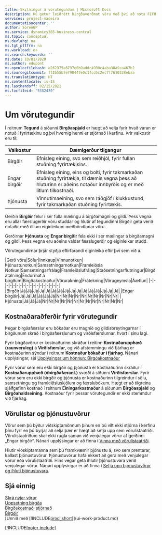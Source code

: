 ```yaml
---
title: Skilningur á vörutegundum | Microsoft Docs
description: Þú getur leiðrétt birgðaverðmat vöru með því að nota FIFO eða Meðalkostnaðaraðferð, til dæmis þegar vöruverð breytist ekki vegna viðskiptalegra ástæðna, heldur einhvers annars.
services: project-madeira
documentationcenter: ''
author: SorenGP
ms.service: dynamics365-business-central
ms.topic: conceptual
ms.devlang: na
ms.tgt_pltfrm: na
ms.workload: na
ms.search.keywords: ''
ms.date: 10/01/2020
ms.author: edupont
ms.openlocfilehash: a262975a6797e0b9addc4990c4aba98a9ca467b2
ms.sourcegitcommit: ff2b55b7e790447e0c1fcd5c2ec7f7610338ebaa
ms.translationtype: HT
ms.contentlocale: is-IS
ms.lasthandoff: 02/15/2021
ms.locfileid: "5382430"
---
```

# <a name="about-item-types"></a>Um vörutegundir
Í reitnum **Tegund** á síðunni **Birgðaspjald** er hægt að velja fyrir hvað varan er notuð í fyrirtækinu og því hvernig henni er stjórnað í kerfinu. Þrír valkostir eru til:

|Valkostur|Dæmigerður tilgangur|
|------|-----------|
|Birgðir|Efnisleg eining, svo sem reiðhjól, fyrir fullan stuðning fyrirtækisins.|
|Engar birgðir|Efnisleg eining, eins og bolti, fyrir takmarkaðan stuðning fyrirtækja, til dæmis vegna þess að hluturinn er aðeins notaður innbyrðis og er með litlum tilkostnaði.|
|Þjónusta|Vinnutímaeining, svo sem ráðgjöf í klukkustund, fyrir takmarkaðan stuðning fyrirtækis.|

Gerðin **Birgðir** felur í sér fulla mælingu á birgðamagni og gildi. Þess vegna eru allar færslugerðir vöru studdar og hlutir af tegundinni Birgðir geta verið notaðir með öllum eiginleikum meðhöndlunar vöru.

Gerðirnar **Þjónusta** og **Engar birgðir** fela ekki í sér mælingar á birgðamagni og gildi. Þess vegna eru aðeins valdar færslugerðir og eiginleikar studd.

Vörutegundirnar þrjár styðja eftirfarandi eiginleika eftir því sem við á.

|Gerð vöru|Sölur|Innkaup|Vinnunotkun|Þjónustunotkun|Samsetningarnotkun|Framleiðsla Notkun|Samsetningarfrálag|Framleiðslufrálag|Staðsetningarflutningur|Birgðatalning|Endurmat á birgðum|Birgðakostnaður|Vörurakning|Frátekning|Vörugeymsla|Áætlun|
|-|-|-|-|-|-|-|-|-|-|-|-|-|-|-|-|-|-|
|Birgðir|Já|Já|Já|Já|Já|Já|Já|Já|Já|Já|Já|Já|Já|Já|Já|Já|
|Engar birgðir|Já|Já|Já|Já|Já|Já|Nr|Nr|Nr|Nr|Nr|Nr|Nr|Nr|Nr|Nr|
|Þjónusta|Já|Já|Já|Nr|Nr|Nr|Nr|Nr|Nr|Nr|Nr|Nr|Nr|Nr|Nr|Nr|

## <a name="costing-methods-for-types-of-items"></a>Kostnaðaraðferðir fyrir vörutegundir
Þegar birgðafærslur eru bókaðar eru magnið og gildisbreytingarnar í birgðunum skráð í birgðafærslunum og virðisfærslurnar, hvort í sínu lagi. 

Fyrir birgðavörur er kostnaðurinn skráður í reitinn **Kostnaðarupphæð (raunveruleg)** á **Virðisfærslur**, og við afstemmingu við fjárhag er kostnaðurinn sýndur í reitnum **Kostnaður bókaður í fjárhag**. Nánari upplýsingar, sjá [Upplýsingar um hönnun: Birgðakostnaður](design-details-inventory-costing.md)

Fyrir vörur sem eru ekki birgðir og þjónusta er kostnaðurinn skráður í **Kostnaðarupphæð (óbirgðafæranl.)** svæði á síðunni **Virðisfærslur**. Fyrir vörur sem eru ekki birgðir og þjónusta er kostnaðurinn tilgreindur í sölu, samsetningu og framleiðsluskjölum og færslubókum. Hægt er að tilgreina sjálfgefinn kostnað í reitnum **Einingarkostnaður** á síðunum **Birgðaspjald** og **Birgðahaldseining**. Kostnaður fyrir þessar vörutegundir er ekki stemmdur við fjárhag. 

## <a name="catalog-and-service-items"></a>Vörulistar og þjónustuvörur
Vörur sem þú býður viðskiptamönnum þínum en þú vilt ekki stjórna í kerfinu þínu fyrr en þú byrjar að selja þær er hægt að setja upp sem vörulistaatriði. Vörulistaatriðum skal ekki rugla saman við venjulegar vörur af gerðinni „Engar birgðir“. Nánari upplýsingar er að finna í [Vinna með vörulistaatriði](inventory-how-work-nonstock-items.md).

Hlutir viðskiptamanna sem þú framkvæmir þjónustu á, svo sem prentarar, kallast þjónustuvörur. Þjónustuvörur hafa ekkert að gera með venjulegar vörur eða vörulistaatriði. Hins vegar geta íhlutir þjónustuvara verið venjulegar vörur. Nánari upplýsingar er að finna í [Setja upp þjónustuvörur og íhluti þjónustuvara](service-how-setup-service-items.md).

## <a name="see-also"></a>Sjá einnig
[Skrá nýjar vörur](inventory-how-register-new-items.md)  
[Uppsetning birgða](inventory-setup-inventory.md)  
[Birgðakostnaði stjórnað](finance-manage-inventory-costs.md)  
[Birgðir](inventory-manage-inventory.md)  
[Unnið með [!INCLUDE[prod_short](includes/prod_short.md)]](ui-work-product.md)


[!INCLUDE[footer-include](includes/footer-banner.md)]